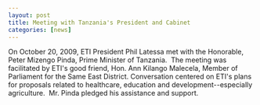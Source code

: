 ```yaml
---
layout: post
title: Meeting with Tanzania's President and Cabinet
categories: [news]
---
```


On October 20, 2009, ETI President Phil Latessa met with the Honorable, Peter Mizengo Pinda, Prime Minister of Tanzania.  The meeting was facilitated by ETI's good friend, Hon. Ann Kilango Malecela, Member of Parliament for the Same East District. Conversation centered on ETI's plans for proposals related to healthcare, education and development--especially agriculture.  Mr. Pinda pledged his assistance and support.
